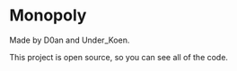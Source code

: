# Monopoly
Made by D0an and Under_Koen.

This project is open source, so you can see all of the code.

